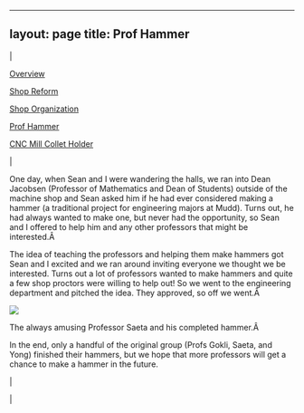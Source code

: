 

---
layout: page
title: Prof Hammer
---

  

| 
  

[Overview](https://sites.google.com/site/tayloredwardpeterson/projects/hmcmachineshop)

  

[Shop Reform](https://sites.google.com/site/tayloredwardpeterson/projects/hmcmachineshop/shopreform)

  

[Shop Organization](https://sites.google.com/site/tayloredwardpeterson/projects/hmcmachineshop/shoporganization)

  

[Prof Hammer](https://sites.google.com/site/tayloredwardpeterson/projects/hmcmachineshop/profhammer)

  

[CNC Mill Collet Holder](https://sites.google.com/site/tayloredwardpeterson/projects/hmcmachineshop/cncmillcolletholder)

 | 

 One day, when Sean and I were wandering the halls, we ran into Dean Jacobsen (Professor of Mathematics and Dean of Students) outside of the machine shop and Sean asked him if he had ever considered making a hammer (a traditional project for engineering majors at Mudd). Turns out, he had always wanted to make one, but never had the opportunity, so Sean and I offered to help him and any other professors that might be interested.Â 

  

 The idea of teaching the professors and helping them make hammers got Sean and I excited and we ran around inviting everyone we thought we be interested. Turns out a lot of professors wanted to make hammers and quite a few shop proctors were willing to help out! So we went to the engineering department and pitched the idea. They approved, so off we went.Â 

  

[![](https://drive.google.com/uc?id=0B0Jfms0twG8EVFRBTWpCMm9YMjQ)](https://docs.google.com/file/d/0B0Jfms0twG8EVFRBTWpCMm9YMjQ/edit?usp=drive_web)

 The always amusing Professor Saeta and his completed hammer.Â 

  

 In the end, only a handful of the original group (Profs Gokli, Saeta, and Yong) finished their hammers, but we hope that more professors will get a chance to make a hammer in the future. 

 | 
  

 |

  

